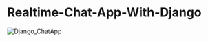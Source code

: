 # Realtime-Chat-App-With-Django

![Django_ChatApp](https://user-images.githubusercontent.com/114981861/232670240-11d1cb3d-ec72-4880-9da7-2da922574dde.png)
